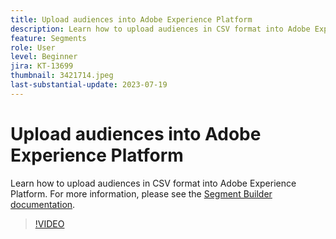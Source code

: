 ```yaml
---
title: Upload audiences into Adobe Experience Platform
description: Learn how to upload audiences in CSV format into Adobe Experience Platform.
feature: Segments
role: User
level: Beginner
jira: KT-13699
thumbnail: 3421714.jpeg
last-substantial-update: 2023-07-19
---
```


# Upload audiences into Adobe Experience Platform

Learn how to upload audiences in CSV format into Adobe Experience Platform. For more information, please see the [Segment Builder documentation](https://experienceleague.adobe.com/docs/experience-platform/segmentation/ui/segment-builder.html).

>[!VIDEO](https://video.tv.adobe.com/v/3421714/?learn=on)
